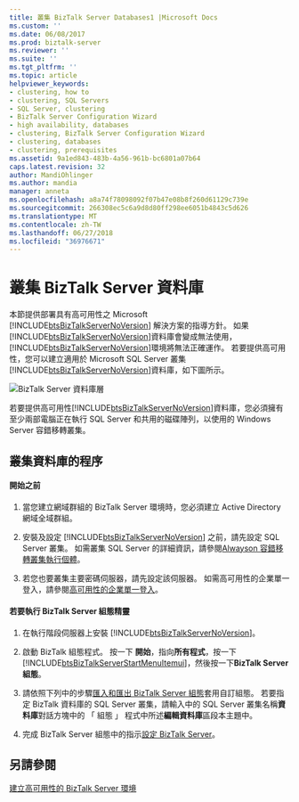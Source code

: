 ```yaml
---
title: 叢集 BizTalk Server Databases1 |Microsoft Docs
ms.custom: ''
ms.date: 06/08/2017
ms.prod: biztalk-server
ms.reviewer: ''
ms.suite: ''
ms.tgt_pltfrm: ''
ms.topic: article
helpviewer_keywords:
- clustering, how to
- clustering, SQL Servers
- SQL Server, clustering
- BizTalk Server Configuration Wizard
- high availability, databases
- clustering, BizTalk Server Configuration Wizard
- clustering, databases
- clustering, prerequisites
ms.assetid: 9a1ed843-483b-4a56-961b-bc6801a07b64
caps.latest.revision: 32
author: MandiOhlinger
ms.author: mandia
manager: anneta
ms.openlocfilehash: a8a74f78098092f07b47e08b8f260d61129c739e
ms.sourcegitcommit: 266308ec5c6a9d8d80ff298ee6051b4843c5d626
ms.translationtype: MT
ms.contentlocale: zh-TW
ms.lasthandoff: 06/27/2018
ms.locfileid: "36976671"
---
```

# <a name="clustering-the-biztalk-server-databases"></a>叢集 BizTalk Server 資料庫
本節提供部署具有高可用性之 Microsoft [!INCLUDE[btsBizTalkServerNoVersion](../includes/btsbiztalkservernoversion-md.md)] 解決方案的指導方針。 如果[!INCLUDE[btsBizTalkServerNoVersion](../includes/btsbiztalkservernoversion-md.md)]資料庫會變成無法使用，[!INCLUDE[btsBizTalkServerNoVersion](../includes/btsbiztalkservernoversion-md.md)]環境將無法正確運作。 若要提供高可用性，您可以建立適用於 Microsoft SQL Server 叢集[!INCLUDE[btsBizTalkServerNoVersion](../includes/btsbiztalkservernoversion-md.md)]資料庫，如下圖所示。  
  
 ![BizTalk Server 資料庫層](../core/media/tdi-highava-sqlcluster.gif "TDI_HighAva_SQLCluster")  
  
 若要提供高可用性[!INCLUDE[btsBizTalkServerNoVersion](../includes/btsbiztalkservernoversion-md.md)]資料庫，您必須擁有至少兩部電腦正在執行 SQL Server 和共用的磁碟陣列，以使用的 Windows Server 容錯移轉叢集。  
  
## <a name="procedures-for-clustering-the-databases"></a>叢集資料庫的程序  
  
#### <a name="before-you-start"></a>開始之前  
  
1. 當您建立網域群組的 BizTalk Server 環境時，您必須建立 Active Directory 網域全域群組。  
  
2. 安裝及設定 [!INCLUDE[btsBizTalkServerNoVersion](../includes/btsbiztalkservernoversion-md.md)] 之前，請先設定 SQL Server 叢集。 如需叢集 SQL Server 的詳細資訊，請參閱[Alwayson 容錯移轉叢集執行個體](https://technet.microsoft.com/library/ms189134.aspx)。  
  
3. 若您也要叢集主要密碼伺服器，請先設定該伺服器。 如需高可用性的企業單一登入，請參閱[高可用性的企業單一登入](../core/high-availability-for-enterprise-single-sign-on.md)。  
  
#### <a name="to-run-the-biztalk-server-configuration-wizard"></a>若要執行 BizTalk Server 組態精靈  
  
1. 在執行階段伺服器上安裝 [!INCLUDE[btsBizTalkServerNoVersion](../includes/btsbiztalkservernoversion-md.md)]。  
  
2. 啟動 BizTalk 組態程式。 按一下 **開始**，指向**所有程式**，按一下  [!INCLUDE[btsBizTalkServerStartMenuItemui](../includes/btsbiztalkserverstartmenuitemui-md.md)]，然後按一下**BizTalk Server 組態**。  
  
3. 請依照下列中的步驟[匯入和匯出 BizTalk Server 組態](../install-and-config-guides/import-and-export-biztalk-server-configuration.md)套用自訂組態。 若要指定 BizTalk 資料庫的 SQL Server 叢集，請輸入中的 SQL Server 叢集名稱**資料庫**對話方塊中的 「 組態 」 程式中所述**編輯資料庫**區段本主題中。  
  
4. 完成 BizTalk Server 組態中的指示[設定 BizTalk Server](../install-and-config-guides/configure-biztalk-server.md)。  
  
## <a name="see-also"></a>另請參閱  
 [建立高可用性的 BizTalk Server 環境](../core/creating-a-highly-available-biztalk-server-environment.md)